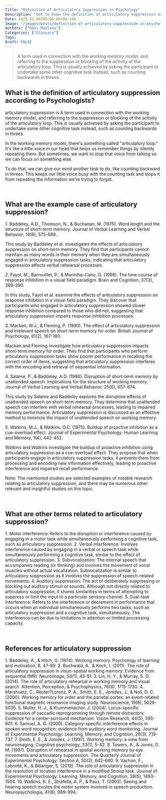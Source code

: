 ```yaml
---
Title: "Definition of Articulatory Suppression in Psychology"
Description: "Get to know the definition of articulatory suppression according to psychologists."
Date: 2023-01-06T06:00:00+00:198
Image: "/images/posts/definition-of-articulatory-suppression-in-psychology.jpg"
Authors: ["Robi Maulana"]
Categories: ["Glossary"]
Tags: 
Draft: FALSE
---
```





> A term used in connection with the working memory model, and referring to the suppression or blocking of the activity of the articulatory loop. This is usually achieved by asking the participant to undertake some other cognitive task instead, such as counting backwards in threes.

## What is the definition of articulatory suppression according to Psychologists?

articulatory suppression is A term used in connection with the working memory model, and referring to the suppression or blocking of the activity of the articulatory loop. This is usually achieved by asking the participant to undertake some other cognitive task instead, such as counting backwards in threes.

In the working memory model, there's something called "articulatory loop." It's like a little voice in our head that helps us remember things by silently repeating them. But sometimes, we want to stop that voice from talking so we can focus on something else.

To do that, we can give our mind another task to do, like counting backward in threes. This keeps our little voice busy with the counting task and stops it from repeating the information we're trying to forget.

 

## What are the example case of articulatory suppression?

1\. Baddeley, A.D., Thomson, N., & Buchanan, M. (1975). Word length and the structure of short-term memory. Journal of Verbal Learning and Verbal Behavior, 14(6), 575-589.

This study by Baddeley et al. investigates the effects of articulatory suppression on short-term memory. They find that participants cannot maintain as many words in their memory when they are simultaneously engaged in articulatory suppression tasks, indicating that articulatory suppression affects verbal rehearsal processes.

2\. Fayol, M., Barrouillet, P., & Marinthe-Cano, G. (1998). The time course of response inhibition in a visual field paradigm. Brain and Cognition, 37(3), 369-390.

In this study, Fayol et al. examine the effects of articulatory suppression on response inhibition in a visual field paradigm. They discover that participants who engaged in articulatory suppression showed slower response inhibition compared to those who did not, suggesting that articulatory suppression impairs response inhibition processes.

3\. Macken, W.J., & Fleming, P. (1990). The effect of articulatory suppression and irrelevant speech on short-term memory for order. British Journal of Psychology, 81(2), 167-180.

Macken and Fleming investigate how articulatory suppression impacts short-term memory for order. They find that participants who perform articulatory suppression tasks show poorer performance in recalling the correct order of items, suggesting that articulatory suppression interferes with the encoding and retrieval of sequential information.

4\. Salame, P., & Baddeley, A.D. (1986). Disruption of short-term memory by unattended speech: Implications for the structure of working memory. Journal of Verbal Learning and Verbal Behavior, 25(6), 657-674.

This study by Salame and Baddeley explores the disruptive effects of unattended speech on short-term memory. They determine that unattended speech can interfere with verbal rehearsal processes, leading to impaired memory performance. Articulatory suppression is discussed as an effective method to minimize the impact of unattended speech on working memory.

5\. Watkins, M.J., & Watkins, O.C. (1975). Buildup of proactive inhibition as a cue-overload effect. Journal of Experimental Psychology: Human Learning and Memory, 1(4), 442-452.

Watkins and Watkins investigate the buildup of proactive inhibition using articulatory suppression as a cue-overload effect. They propose that when participants engage in articulatory suppression tasks, it prevents them from processing and encoding new information effectively, leading to proactive interference and impaired recall performance.

Note: The mentioned studies are selected examples of notable research relating to articulatory suppression, and there may be numerous other relevant and insightful studies on this topic.

 

## What are other terms related to articulatory suppression?

1\. Motor interference: Refers to the disruption or interference caused by engaging in a motor task while simultaneously performing a cognitive task, such as articulatory suppression. 2. Verbal interference: Involves interference caused by engaging in a verbal or speech task while simultaneously performing a cognitive task, similar to the effect of articulatory suppression. 3. Subvocalization: The internal speech that accompanies reading (or thinking) and involves the movement of vocal muscles without actual vocalization. Subvocalization is similar to articulatory suppression as it involves the suppression of speech-related movements. 4. Auditory suppression: The act of deliberately suppressing or blocking out auditory stimuli or sounds. Although not directly related to articulatory suppression, it shares similarities in terms of attempting to suppress or limit the input to a particular sensory channel. 5. Dual-task interference: Refers to the interference or decrement in performance that occurs when an individual simultaneously performs two tasks, such as articulatory suppression and a cognitive task, simultaneously. The interference can be due to limitations in attention or limited processing capacity.

 

## References for articulatory suppression

1\. Baddeley, A., & Hitch, G. (1974). Working memory. Psychology of learning and motivation, 8, 47-89. 2. Buchwald, A., & Koch, I. (2011). The role of articulatory suppression in visuo-spatial working memory: Evidence from sequential fMRI. Neuroimage, 54(1), 43-51. 3. Lin, H. Y., & Murray, S. O. (2014). The role of articulatory rehearsal in working memory and visual search. Attention, Perception, & Psychophysics, 76(6), 1715-1730. 4. Marshuetz, C., Reuter?Lorenz, P. A., Smith, E. E., Jonides, J., & Noll, D. C. (2000). Working memory for order and the parietal cortex: an event-related functional magnetic resonance imaging study. Neuroscience, 19(6), 5026-5035. 5. Muller, H. J., & Krummenacher, J. (2004). Locus-specific suppression of saccadic reprogramming through remote distractors: Evidence for a center-surround mechanism. Vision Research, 44(5), 595-601. 6. Samuel, A. G. (2000). Category-specific interference effects in spoken word recognition: evidence from auditory word monitoring. Journal of Experimental Psychology: Learning, Memory, and Cognition, 26(3), 719-737. 7. Smith, E. E., & Jonides, J. (1997). Working memory: a view from neuroimaging. Cognitive psychology, 33(1), 5-42. 8. Towers, A., & Jones, D. M. (1997). Disruption of rehearsal in spatial working memory by eye movements and articulatory suppression. The Quarterly Journal of Experimental Psychology: Section A, 50(3), 642-660. 9. Vachon, F., Labonté, K., & Bélanger, S. (2012). The role of articulatory suppression in the resolution of location interference in a modified Stroop task. Journal of Experimental Psychology: Learning, Memory, and Cognition, 38(5), 1493-1504. 10. Watkins, K. E., Strafella, A. P., & Paus, T. (2003). Seeing and hearing speech excites the motor system involved in speech production. Neuropsychologia, 41(8), 989-994.
